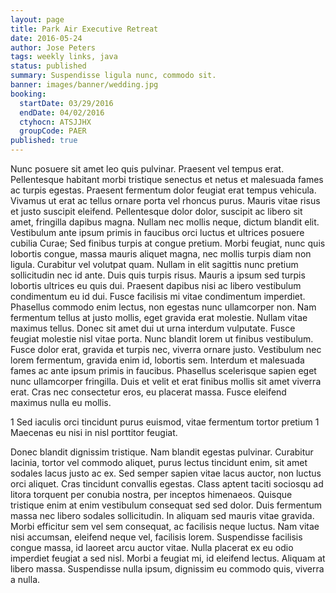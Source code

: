 ```yaml
---
layout: page
title: Park Air Executive Retreat
date: 2016-05-24
author: Jose Peters
tags: weekly links, java
status: published
summary: Suspendisse ligula nunc, commodo sit.
banner: images/banner/wedding.jpg
booking:
  startDate: 03/29/2016
  endDate: 04/02/2016
  ctyhocn: ATSJJHX
  groupCode: PAER
published: true
---
```

Nunc posuere sit amet leo quis pulvinar. Praesent vel tempus erat. Pellentesque habitant morbi tristique senectus et netus et malesuada fames ac turpis egestas. Praesent fermentum dolor feugiat erat tempus vehicula. Vivamus ut erat ac tellus ornare porta vel rhoncus purus. Mauris vitae risus et justo suscipit eleifend. Pellentesque dolor dolor, suscipit ac libero sit amet, fringilla dapibus magna. Nullam nec mollis neque, dictum blandit elit. Vestibulum ante ipsum primis in faucibus orci luctus et ultrices posuere cubilia Curae; Sed finibus turpis at congue pretium. Morbi feugiat, nunc quis lobortis congue, massa mauris aliquet magna, nec mollis turpis diam non ligula. Curabitur vel volutpat quam. Nullam in elit sagittis nunc pretium sollicitudin nec id ante. Duis quis turpis risus. Mauris a ipsum sed turpis lobortis ultrices eu quis dui.
Praesent dapibus nisi ac libero vestibulum condimentum eu id dui. Fusce facilisis mi vitae condimentum imperdiet. Phasellus commodo enim lectus, non egestas nunc ullamcorper non. Nam fermentum tellus at justo mollis, eget gravida erat molestie. Nullam vitae maximus tellus. Donec sit amet dui ut urna interdum vulputate. Fusce feugiat molestie nisl vitae porta. Nunc blandit lorem ut finibus vestibulum. Fusce dolor erat, gravida et turpis nec, viverra ornare justo. Vestibulum nec lorem fermentum, gravida enim id, lobortis sem. Interdum et malesuada fames ac ante ipsum primis in faucibus. Phasellus scelerisque sapien eget nunc ullamcorper fringilla. Duis et velit et erat finibus mollis sit amet viverra erat. Cras nec consectetur eros, eu placerat massa. Fusce eleifend maximus nulla eu mollis.

1 Sed iaculis orci tincidunt purus euismod, vitae fermentum tortor pretium
1 Maecenas eu nisi in nisl porttitor feugiat.

Donec blandit dignissim tristique. Nam blandit egestas pulvinar. Curabitur lacinia, tortor vel commodo aliquet, purus lectus tincidunt enim, sit amet sodales lacus justo ac ex. Sed semper sapien vitae lacus auctor, non luctus orci aliquet. Cras tincidunt convallis egestas. Class aptent taciti sociosqu ad litora torquent per conubia nostra, per inceptos himenaeos. Quisque tristique enim at enim vestibulum consequat sed sed dolor. Duis fermentum massa nec libero sodales sollicitudin. In aliquam sed mauris vitae gravida. Morbi efficitur sem vel sem consequat, ac facilisis neque luctus. Nam vitae nisi accumsan, eleifend neque vel, facilisis lorem. Suspendisse facilisis congue massa, id laoreet arcu auctor vitae. Nulla placerat ex eu odio imperdiet feugiat a sed nisl. Morbi a feugiat mi, id eleifend lectus. Aliquam at libero massa. Suspendisse nulla ipsum, dignissim eu commodo quis, viverra a nulla.

